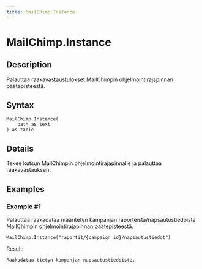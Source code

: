 ```yaml
---
title: MailChimp.Instance
---
```


# MailChimp.Instance


## Description

Palauttaa raakavastaustulokset MailChimpin ohjelmointirajapinnan päätepisteestä.


## Syntax

```powerquery
MailChimp.Instance(
    path as text
) as table
```


## Details

Tekee kutsun MailChimpin ohjelmointirajapinnalle ja palauttaa raakavastauksen.


## Examples

### Example #1 
Palauttaa raakadataa määritetyn kampanjan raporteista/napsautustiedoista MailChimpin ohjelmointirajapinnan päätepisteestä.
```powerquery
MailChimp.Instance("raportit/{campaign_id}/napsautustiedot")
```

Result: 
```powerquery
Raakadataa tietyn kampanjan napsautustiedoista.
```



